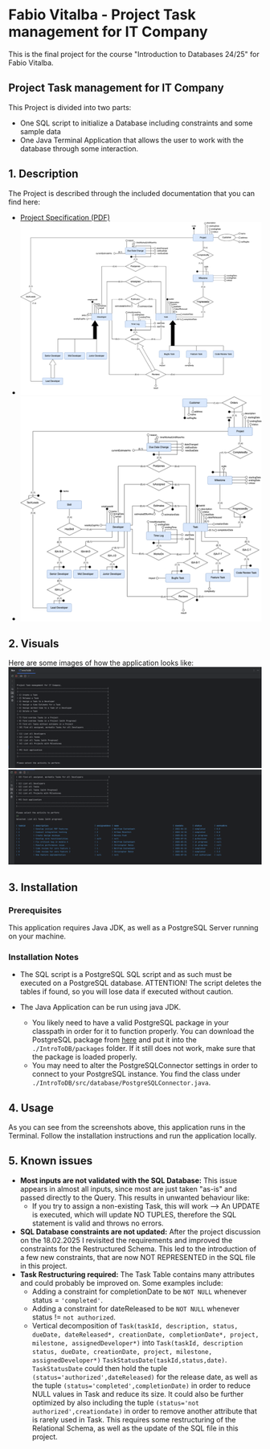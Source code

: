# Fabio Vitalba - Project Task management for IT Company
This is the final project for the course "Introduction to Databases 24/25" for Fabio Vitalba.

## Project Task management for IT Company
This Project is divided into two parts:
- One SQL script to initialize a Database including constraints and some sample data
- One Java Terminal Application that allows the user to work with the database through some interaction.

## 1. Description
The Project is described through the included documentation that you can find here:
- [Project Specification (PDF)](./Documentation/IntroToDB-ProjectSpecification.pdf)
- ![ER Diagram](./Documentation/IntroToDB-ProjectERDiagram.png)
- ![Restructured ER Diagram](./Documentation/IntroToDB-ProjectRestructuredERDiagram.png)

## 2. Visuals
Here are some images of how the application looks like:
![Main Menu Screenshot](./Documentation/usage-main-menu.png)
![TD Table Sample Screenshot](./Documentation/usage-example-table.png)

## 3. Installation
### Prerequisites
This application requires Java JDK, as well as a PostgreSQL Server running on your machine.

### Installation Notes
- The SQL script is a PostgreSQL SQL script and as such must be executed on a PostgreSQL database. ATTENTION! The script deletes the tables if found, so you will lose data if executed without caution.

- The Java Application can be run using java JDK. 
  - You likely need to have a valid PostgreSQL package in your classpath in order for it to function properly. You can download the PostgreSQL package from [here](https://jdbc.postgresql.org/download/) and put it into the `./IntroToDB/packages` folder. If it still does not work, make sure that the package is loaded properly.
  - You may need to alter the PostgreSQLConnector settings in order to connect to your PostgreSQL instance. You find the class under `./IntroToDB/src/database/PostgreSQLConnector.java`.

## 4. Usage
As you can see from the screenshots above, this application runs in the Terminal.
Follow the installation instructions and run the application locally.

## 5. Known issues
- **Most inputs are not validated with the SQL Database:** This issue appears in almost all inputs, since most are just taken "as-is" and passed directly to the Query. This results in unwanted behaviour like:
  - If you try to assign a non-existing Task, this will work --> An UPDATE is executed, which will update NO TUPLES, therefore the SQL statement is valid and throws no errors.
- **SQL Database constraints are not updated:** After the project discussion on the 18.02.2025 I revisited the requirements and improved the constraints for the Restructured Schema. This led to the introduction of a few new constraints, that are now NOT REPRESENTED in the SQL file in this project.
- **Task Restructuring required:** The Task Table contains many attributes and could probably be improved on. Some examples include:
  - Adding a constraint for completionDate to be `NOT NULL` whenever status = `'completed'`.
  - Adding a constraint for dateReleased to be `NOT NULL` whenever status != `not authorized`.
  - Vertical decomposition of `Task(taskId, description, status, dueDate, dateReleased*, creationDate, completionDate*, project, milestone, assignedDeveloper*)` into `Task(taskId, description status, dueDate, creationDate, project, milestone, assignedDeveloper*)` `TaskStatusDate(taskId,status,date)`. `TaskStatusDate` could then hold the tuple `(status='authorized',dateReleased)` for the release date, as well as the tuple `(status='completed',completionDate)` in order to reduce NULL values in Task and reduce its size. It could also be further optimized by also including the tuple `(status='not authorized',creationdate)` in order to remove another attribute that is rarely used in Task. This requires some restructuring of the Relational Schema, as well as the update of the SQL file in this project.

